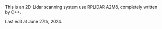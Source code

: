 This is an 2D-Lidar scanning system use RPLIDAR A2M8, completely written by C++.

Last edit at June 27th, 2024.
